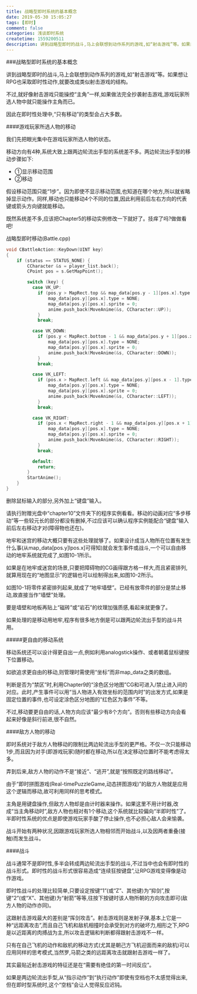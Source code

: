 ```yaml
---
title: 战略型即时系统的基本概念
date: 2019-05-30 15:05:27
tags: [即时]
comment: false
categories: 浅谈即时系统
createtime: 1559200511
description: 讲到战略型即时的战斗,马上会联想到动作系列的游戏,如“射击游戏”等。如果想让RPG也采取即时性动作,就要改成类似射击游戏的结构。
---
```

###战略型即时系统的基本概念

讲到战略型即时的战斗,马上会联想到动作系列的游戏,如“射击游戏”等。如果想让RPG也采取即时性动作,就要改成类似射击游戏的结构。

不过,就好像射击游戏只能操控“主角”一样,如果做法完全抄袭射击游戏,游戏玩家所选人物中就只能操作主角而已。

因此在即时性处理中,“只有移动”的类型会占大多数。

####游戏玩家所选人物的移动

我们先把眼光集中在游戏玩家所选人物的状态。

移动方向有4种,系统大致上跟两边轮流出手型的系统差不多。两边轮流出手型的移动步骤如下:

* ①显示移动范围
* ②移动

假设移动范围只能“1步”。因为即使不显示移动范围,也知道在哪个地方,所以就省略掉显示动作。同样,移动也只能移动4个不同的位置,因此利用前后左右方向的代表键或箭头方向键就能移动。

既然系统差不多,应该把Chapter5的移动实例修改一下就好了。技痒了吗?做做看吧!

战略型即时移动(Battle.cpp)

```C++
void CBattleAction::KeyDown(UINT key)
{
	if (status == STATUS_NONE) {
		CCharacter &s = player_list.back();
		CPoint pos = s.GetMapPoint();

		switch (key) {
		  case VK_UP:
			if (pos.y > MapRect.top && map_data[pos.y - 1][pos.x].type == NONE) {
				map_data[pos.y][pos.x].type = NONE;
				map_data[pos.y][pos.x].sprite = 0;
				anime.push_back(MoveAnime(&s, CCharacter::UP));
			}
			break;

		  case VK_DOWN:
			if (pos.y < MapRect.bottom - 1 && map_data[pos.y + 1][pos.x].type == NONE) {
				map_data[pos.y][pos.x].type = NONE;
				map_data[pos.y][pos.x].sprite = 0;
				anime.push_back(MoveAnime(&s, CCharacter::DOWN));
			}
			break;

		  case VK_LEFT:
			if (pos.x > MapRect.left && map_data[pos.y][pos.x - 1].type == NONE) {
				map_data[pos.y][pos.x].type = NONE;
				map_data[pos.y][pos.x].sprite = 0;
				anime.push_back(MoveAnime(&s, CCharacter::LEFT));
			}
			break;

		  case VK_RIGHT:
			if (pos.x < MapRect.right - 1 && map_data[pos.y][pos.x + 1].type == NONE) {
				map_data[pos.y][pos.x].type = NONE;
				map_data[pos.y][pos.x].sprite = 0;
				anime.push_back(MoveAnime(&s, CCharacter::RIGHT));
			}
			break;

		  default:
			return;
		}
		StartAnime();
	}
}
```

删除鼠标输入的部分,另外加上“键盘”输入。

请执行附赠光盘中“chapter10”文件夹下的程序实例看看。移动的动画对应“多步移动”等一些较元长的部分都没有删掉,不过应该可以确认程序实例能配合“键盘”输入前后左右移动才对(障得物也还在)。

地牢和迷宫的移动大概只要有这些处理就够了。如果设计成当人物所在位置有发生什么事(从map_data[pos.y]lpos.x]可得知)就会发生事件或战斗,一个可以自由移动的地牢系统就完成了,如图10-1所示。

如果是在地牢或迷宫的场景,只要把障碍物的CG画得跟方格一样大,而且紧密排列,就算用现在的“地图显示”的逻辑也可以绘制得出来,如图10-2所示。

如图10-1将零件紧密排列起来,就成了“地牢墙壁”。已经有放零件的部分是禁止移动,故直接当作“墙壁”处理。

要是墙壁和地板再贴上“磁砖”或“岩石”的纹理加强质感,看起来就更像了。

如果处理的是移动用地牢,程序有很多地方倒是可以跟两边轮流出手型的战斗共用。

#####更自由的移动系统

移动系统还可以设计得更自出一点,例如利用analogstick操作、或者朝着鼠标键按下位置移动。

如欲追求更自由的移动,则管理时需使用“坐标”而非map_data之类的数组。

判断是否为“禁区”时,利用Chapter9的“涂色区分地图”CG和可进入/禁止进入间的对应。此时,产生事件可以用“当人物进入有效坐标的范围内时”的出发方式,如果是固定位置的事件,也可设定涂色区分地图的“红色区为事件”不等。

不过,移动要更自由的话,人物方向应该“最少有8个方向”。否则有些移动方向会看起来好像是斜行前进,很不自然。

####敌方人物的移动

即时系统对于敌方人物移动的限制比两边轮流出手型的更严格。不仅一次只能移动1步,而且因为对手(即游戏玩家)随时都在移动,所以在决定移动位置时不能考虑得太多。

弄到后来,敌方人物的动作不是“接近”、“逃开”,就是“按照既定的路线移动”。

由于“即时拼图游戏(Real-timePuzzleGame,动态拼图游戏)”的敌方人物就是应用这个逻辑而移动,故可利用同样的思考模式。

主角是用键盘操作,但敌方人物却是由计时器来操作。如果这里不用计时器,改成“当主角移动时”,敌方人物也相对有1个移动,这个系统就比较偏向“半即时性”了。半即时性系统的优点是即使游戏玩家手酸了停止操作,也不必担心敌人会来愉袭。

战斗开始有两种状况,因跟游戏玩家所选人物相邻而开始战斗,以及因两者重叠(接触)而发生战斗。

####战斗

战斗通常不是即时性,多半会转成两边轮流出手型的战斗,不过当中也会有即时性的战斗形式。即时性的战斗形式很容易造成“连续狂按键盘”,让RPG游戏变得像是动作游戏。

即时性战斗的处理比较简单,只要设定按键“1”(或“Z”、其他键)为“抑剑”,按键“2”(或“X”、其他键)为“射箭”等等,往按下按键时该人物所朝的方向攻击即可(敌方人物的动作亦同)。

这跟射击游戏最大的差别是“挥剑攻击”。射击游戏则是发射子弹,基本上它是一种“远距离攻击”,而且自己飞机和敌机相撞时会承受到对方的破坏力,相形之下,RPG是以近距离的肉搏战为主,所以攻击逻辑和判断都得跟射击游戏不一样。

只有在自己飞机的动作和敌机的移动方式(尤其是朝己方飞机迎面而来的敌机)可以应用同样的思考模式,当然罗,马箭之类的远距离攻击就跟射击游戏一样了。

其实最贴近射击游戏的特征还是在“需要有绝佳的第一时间反应”。

如果是两边轮流出手型,从“指示动作”到“执行动作”即使有空档也不太感觉得出来,但在即时型系统时,这个“空档”会让人觉得反应迟钝。